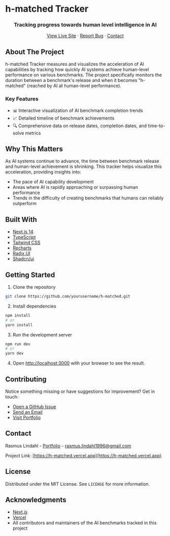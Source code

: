 # h-matched Tracker

<div align="center">
  <h3>Tracking progress towards human level intelligence in AI</h3>
  <p>
    <a href="https://h-matched.vercel.app">View Live Site</a>
    ·
    <a href="https://github.com/mrconter1/broken-benchmarks/issues">Report Bug</a>
    ·
    <a href="mailto:rasmus.lindahl1996@gmail.com">Contact</a>
  </p>
</div>

## About The Project

h-matched Tracker measures and visualizes the acceleration of AI capabilities by tracking how quickly AI systems achieve human-level performance on various benchmarks. The project specifically monitors the duration between a benchmark's release and when it becomes "h-matched" (reached by AI at human-level performance).

### Key Features

- 📊 Interactive visualization of AI benchmark completion trends
- 📈 Detailed timeline of benchmark achievements
- 🔍 Comprehensive data on release dates, completion dates, and time-to-solve metrics

## Why This Matters

As AI systems continue to advance, the time between benchmark release and human-level achievement is shrinking. This tracker helps visualize this acceleration, providing insights into:

- The pace of AI capability development
- Areas where AI is rapidly approaching or surpassing human performance
- Trends in the difficulty of creating benchmarks that humans can reliably outperform

## Built With

- [Next.js 14](https://nextjs.org/)
- [TypeScript](https://www.typescriptlang.org/)
- [Tailwind CSS](https://tailwindcss.com/)
- [Recharts](https://recharts.org/)
- [Radix UI](https://www.radix-ui.com/)
- [Shadcn/ui](https://ui.shadcn.com/)

## Getting Started

1. Clone the repository
```bash
git clone https://github.com/yourusername/h-matched.git
```

2. Install dependencies
```bash
npm install
# or
yarn install
```

3. Run the development server
```bash
npm run dev
# or
yarn dev
```

4. Open [http://localhost:3000](http://localhost:3000) with your browser to see the result.

## Contributing

Notice something missing or have suggestions for improvement? Get in touch:

- [Open a GitHub Issue](https://github.com/mrconter1/broken-benchmarks/issues)
- [Send an Email](mailto:rasmus.lindahl1996@gmail.com)
- [Visit Portfolio](https://lindahl.works)

## Contact

Rasmus Lindahl - [Portfolio](https://lindahl.works) - rasmus.lindahl1996@gmail.com

Project Link: [https://h-matched.vercel.app](https://h-matched.vercel.app)

## License

Distributed under the MIT License. See `LICENSE` for more information.

## Acknowledgments

- [Next.js](https://nextjs.org/)
- [Vercel](https://vercel.com/)
- All contributors and maintainers of the AI benchmarks tracked in this project
